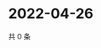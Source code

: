 # 2022-04-26

共 0 条

<!-- BEGIN WEIBO -->
<!-- 最后更新时间 Tue Apr 26 2022 01:12:02 GMT+0800 (China Standard Time) -->

<!-- END WEIBO -->
